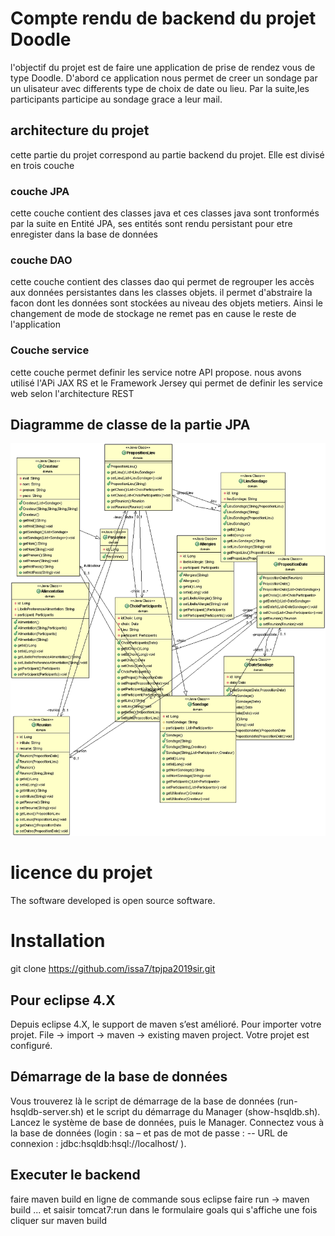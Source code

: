 # Compte rendu de backend du projet Doodle
l'objectif du projet est de faire une application de prise de rendez vous de type Doodle.
D'abord ce application nous permet de creer un sondage par un ulisateur avec differents type de choix de date ou lieu.
Par la suite,les participants participe au sondage grace a leur mail.

## architecture du projet
cette partie du projet correspond au partie backend du projet. Elle est divisé en trois couche 
### couche JPA 
cette couche contient des classes java et ces classes java sont tronformés par la suite en Entité JPA, ses entités sont rendu persistant pour etre enregister dans la base de données
###  couche DAO
cette couche contient des classes dao qui permet de regrouper les accès aux données persistantes dans les classes objets. il permet 
d'abstraire la facon dont les données sont stockées au niveau des objets metiers. Ainsi le changement de mode de stockage ne remet pas en cause le reste de l'application
### Couche service 
cette couche permet definir les service notre API propose. nous avons utilisé l'APi JAX RS et le Framework Jersey qui permet de definir les service web selon l'architecture REST 

## Diagramme de classe de la partie JPA 
![Diagramme de classe](diagrammeClasse.gif)

# licence du projet
The software developed is open source software.
# Installation
git clone https://github.com/issa7/tpjpa2019sir.git


## Pour eclipse 4.X
Depuis eclipse 4.X, le support de maven s’est amélioré. Pour importer votre projet. File -> import -> maven -> existing maven project.
Votre projet est configuré.

## Démarrage de la base de données
 Vous trouverez là le script de démarrage de la base de données (run-hsqldb-server.sh) et le script du démarrage du Manager (show-hsqldb.sh). Lancez le système de base de données, puis le Manager. Connectez vous à la base de données (login : sa – et pas de mot de passe : -- URL de connexion : jdbc:hsqldb:hsql://localhost/ ).
 
 ## Executer le backend
 faire maven build en ligne de commande 
 sous eclipse faire run -> maven build ... et saisir tomcat7:run dans le formulaire goals qui s'affiche une fois cliquer sur maven build
 


